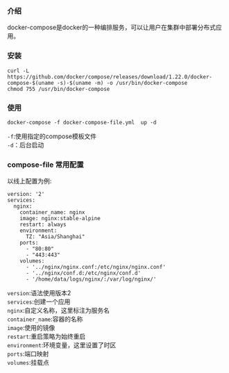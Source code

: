  
### 介绍

docker-compose是docker的一种编排服务，可以让用户在集群中部署分布式应用。

### 安装
```
curl -L https://github.com/docker/compose/releases/download/1.22.0/docker-compose-$(uname -s)-$(uname -m) -o /usr/bin/docker-compose
chmod 755 /usr/bin/docker-compose
```

### 使用
`docker-compose -f docker-compose-file.yml  up -d`

`-f`:使用指定的compose模板文件   
`-d`：后台启动

### compose-file 常用配置
以线上配置为例:
```
version: '2'
services:
  nginx:
    container_name: nginx
    image: nginx:stable-alpine
    restart: always
    environment:
      TZ: "Asia/Shanghai"
    ports:
      - "80:80"
      - "443:443"
    volumes:
      - '../nginx/nginx.conf:/etc/nginx/nginx.conf'
      - '../nginx/conf.d:/etc/nginx/conf.d'
      - '/home/data/logs/nginx/:/var/log/nginx/'
```

`version`:语法使用版本2   
`services`:创建一个应用   
`nginx`:自定义名称，这里标注为服务名   
`container_name`:容器的名称   
`image`:使用的镜像   
`restart`:重启策略为始终重启   
`environment`:环境变量，这里设置了时区   
`ports`:端口映射   
`volumes`:挂载点

